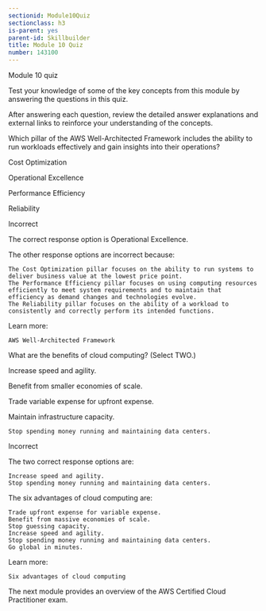 ```yaml
---
sectionid: Module10Quiz
sectionclass: h3
is-parent: yes
parent-id: Skillbuilder
title: Module 10 Quiz
number: 143100
---
```


Module 10 quiz

Test your knowledge of some of the key concepts from this module by answering the questions in this quiz.

After answering each question, review the detailed answer explanations and external links to reinforce your understanding of the concepts.

Which pillar of the AWS Well-Architected Framework includes the ability to run workloads effectively and gain insights into their operations?

Cost Optimization

Operational Excellence

Performance Efficiency

Reliability

Incorrect

The correct response option is Operational Excellence.

 

The other response options are incorrect because:

    The Cost Optimization pillar focuses on the ability to run systems to deliver business value at the lowest price point.
    The Performance Efficiency pillar focuses on using computing resources efficiently to meet system requirements and to maintain that efficiency as demand changes and technologies evolve.
    The Reliability pillar focuses on the ability of a workload to consistently and correctly perform its intended functions.

Learn more:

    AWS Well-Architected Framework

What are the benefits of cloud computing? (Select TWO.)

Increase speed and agility.

Benefit from smaller economies of scale.

Trade variable expense for upfront expense.

Maintain infrastructure capacity.

    Stop spending money running and maintaining data centers.


Incorrect

The two correct response options are: 

    Increase speed and agility.
    Stop spending money running and maintaining data centers.

The six advantages of cloud computing are:

    Trade upfront expense for variable expense.
    Benefit from massive economies of scale.
    Stop guessing capacity.
    Increase speed and agility.
    Stop spending money running and maintaining data centers.
    Go global in minutes.

Learn more:

    Six advantages of cloud computing

The next module provides an overview of the AWS Certified Cloud Practitioner exam.